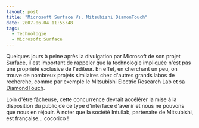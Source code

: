 ```yaml
---
layout: post
title: "Microsoft Surface Vs. Mitsubishi DiamonTouch"
date: 2007-06-04 11:55:48
tags:
  - Technologie
  - Microsoft Surface
---
```


Quelques jours à peine après la divulgation par Microsoft de son projet [Surface](//www.microsoft.com/surface/fr-fr), il est important de rappeler que la technologie impliquée n'est pas une propriété exclusive de l'éditeur. En effet, en cherchant un peu, on trouve de nombreux projets similaires chez d'autres grands labos de recherche, comme par exemple le Mitsubishi Electric Research Lab et sa [DiamondTouch](http://en.wikipedia.org/wiki/DiamondTouch).

<!-- more -->

Loin d'être fâcheuse, cette concurrence devrait accélérer la mise à la disposition du public de ce type d'interface d'avenir et nous ne pouvons que nous en réjouir. À noter que la société Intuilab, partenaire de Mitsubishi, est française&#8230; cocorico !